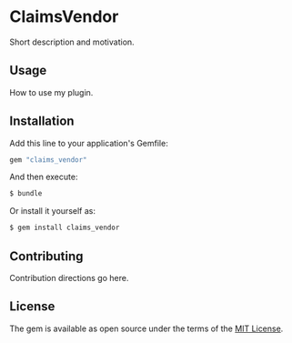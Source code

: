 # ClaimsVendor
Short description and motivation.

## Usage
How to use my plugin.

## Installation
Add this line to your application's Gemfile:

```ruby
gem "claims_vendor"
```

And then execute:
```bash
$ bundle
```

Or install it yourself as:
```bash
$ gem install claims_vendor
```

## Contributing
Contribution directions go here.

## License
The gem is available as open source under the terms of the [MIT License](https://opensource.org/licenses/MIT).
